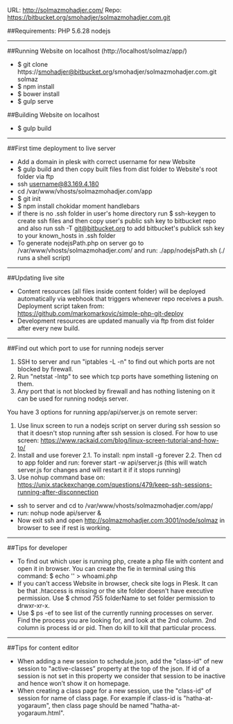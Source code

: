 URL: http://solmazmohadjer.com/
Repo: https://bitbucket.org/smohadjer/solmazmohadjer.com.git

##Requirements:
PHP 5.6.28
nodejs
- - -

##Running Website on localhost (http://localhost/solmaz/app/)
- $ git clone https://smohadjer@bitbucket.org/smohadjer/solmazmohadjer.com.git solmaz
- $ npm install
- $ bower install
- $ gulp serve

##Building Website on localhost
- $ gulp build
- - -

##First time deployment to live server
- Add a domain in plesk with correct username for new Website
- $ gulp build and then copy built files from dist folder to Website's root folder via ftp
- ssh username@83.169.4.180
- cd /var/www/vhosts/solmazmohadjer.com/app
- $ git init
- $ npm install chokidar moment handlebars
- if there is no .ssh folder in user's home directory run $ ssh-keygen to create ssh files and then
copy user's public ssh key to bitbucket repo and also run ssh -T git@bitbucket.org to add bitbucket's publick ssh key to your known_hosts in .ssh folder
- To generate nodejsPath.php on server go to /var/www/vhosts/solmazmohadjer.com/ and run: ./app/nodejsPath.sh  (./<fileName> runs a shell script)

- - -

##Updating live site
- Content resources (all files inside content folder) will be deployed automatically via webhook that triggers whenever repo receives a push. Deployment script taken from: https://github.com/markomarkovic/simple-php-git-deploy
- Development resources are updated manually via ftp from dist folder after every new build.
- - -

##Find out which port to use for running nodejs server
1. SSH to server and run "iptables -L -n" to find out which ports are not blocked by firewall.
2. Run "netstat -lntp" to see which tcp ports have something listening on them.
3. Any port that is not blocked by firewall and has nothing listening on it can be used for running nodejs server.

You have 3 options for running app/api/server.js on remote server:
1. Use linux screen to run a nodejs script on server during ssh session so that it doesn't stop running after ssh session is closed. For how to use screen: https://www.rackaid.com/blog/linux-screen-tutorial-and-how-to/
2. Install and use forever
2.1. To install: npm install -g forever
2.2. Then cd to app folder and run: forever start -w api/server.js (this will watch server.js for changes and will restart it if it stops running)
3. Use nohup command base on: https://unix.stackexchange.com/questions/479/keep-ssh-sessions-running-after-disconnection
- ssh to server and cd to /var/www/vhosts/solmazmohadjer.com/app/
- run: nohup node api/server &
- Now exit ssh and open http://solmazmohadjer.com:3001/node/solmaz in browser to see if rest is working.
- - -

##Tips for developer
- To find out which user is running php, create a php file with content <?php echo exec('whoami'); ?> and open it in browser. You can create the fie in terminal using this command:
$ echo '<?php echo exec('whoami'); ?>' > whoami.php
- If you can't access Website in browser, check site logs in Plesk. It can be that .htaccess is missing or the site folder doesn't have executive permission. Use $ chmod 755 folderName to set folder permission to drwxr-xr-x.
- Use $ ps -ef to see list of the currently running processes on server. Find the process you are looking for, and look at the 2nd column. 2nd column is process id or pid. Then do kill <pid> to kill that particular process.

- - -

##Tips for content editor
- When adding a new session to schedule.json, add the "class-id" of new session to "active-classes” property at the top of the json. If id of a session is not set in this property we consider that session to be inactive and hence won’t show it on homepage.
- When creating a class page for a new session, use the "class-id" of session for name of class page. For example if class-id is "hatha-at-yogaraum", then class page should be named "hatha-at-yogaraum.html".
